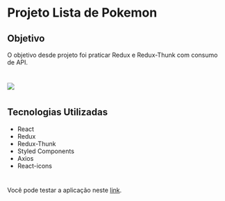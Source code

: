 # Projeto Lista de Pokemon

## Objetivo
O objetivo desde projeto foi praticar Redux e Redux-Thunk com consumo de API.
##
#

<img src='https://i.imgur.com/8rR95qS.png'/>

#
## Tecnologias Utilizadas
<ul>
<li>React</li>
<li>Redux</li>
<li> Redux-Thunk</li>
<li>Styled Components</li>
<li>Axios</li>
<li>React-icons</li>
</ul>

#

Você pode testar a aplicação neste <a href='https://pokedex-com-redux.vercel.app'>link</a>.

